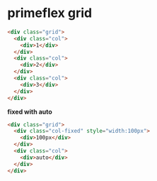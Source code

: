 # primeflex grid

```html
<div class="grid">
  <div class="col">
    <div>1</div>
  </div>
  <div class="col">
    <div>2</div>
  </div>
  <div class="col">
    <div>3</div>
  </div>
</div>
```

**fixed with auto**

```html
<div class="grid">
  <div class="col-fixed" style="width:100px">
    <div>100px</div>
  </div>
  <div class="col">
    <div>auto</div>
  </div>
</div>
```
